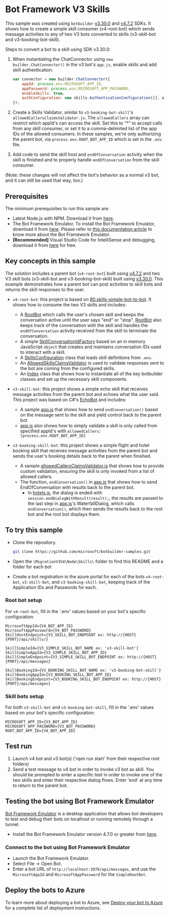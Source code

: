 # Bot Framework V3 Skills

This sample was created using `botbuilder` [v3.30.0](https://www.npmjs.com/package/botbuilder/v/3.30.0) and [v4.7.2](https://www.npmjs.com/package/botbuilder/v/4.7.2) SDKs. It shows how to create a simple skill consumer (v4-root-bot) which sends message activities to any of two V3 bots converted to skills (v3-skill-bot and v3-booking-bot-skill).

Steps to convert a bot to a skill using SDK v3.30.0:
1)	When instantiating the ChatConnector using `new builder.ChatConnector()` in the v3 bot's `app.js`, enable skills and add skill authentication:

    ```js
    var connector = new builder.ChatConnector({
        appId: process.env.MICROSOFT_APP_ID,
        appPassword: process.env.MICROSOFT_APP_PASSWORD,
        enableSkills: true,
        authConfiguration: new skills.AuthenticationConfiguration([], allowedCallersClaimsValidator)
    });
    ```

2)	Create a Skills Validator, similar to `v3-booking-bot-skill`'s `allowedCallersClaimsValidator.js`. The `allowedCallers` array can restrict which appId's can access the skill. Set this to "*" to accept calls from any skill consumer, or set it to a comma-delimited list of the app IDs of the allowed consumers. In these samples, we're only authorizing the parent bot, via `process.env.ROOT_BOT_APP_ID` which is set in the `.env` file.
3)	Add code to send the skill host and `endOfConversation` activity when the skill is finished and to properly handle `endOfConversation` from the skill consumer.

(Note: these changes will not affect the bot's behavior as a normal v3 bot, and it can still be used that way, too.)

## Prerequisites

The minimum prerequisites to run this sample are:
* Latest Node.js with NPM. Download it from [here](https://nodejs.org/en/download/).
* The Bot Framework Emulator. To install the Bot Framework Emulator, download it from [here](https://emulator.botframework.com/). Please refer to [this documentation article](https://github.com/microsoft/botframework-emulator/wiki/Getting-Started) to know more about the Bot Framework Emulator.
* **[Recommended]** Visual Studio Code for IntelliSense and debugging, download it from [here](https://code.visualstudio.com/) for free.

## Key concepts in this sample

The solution includes a parent bot (`v4-root-bot`) built using [v4.7.2](https://www.npmjs.com/package/botbuilder/v/4.7.2) and two V3 skill bots (v3-skill-bot and v3-booking-bot-skill) built using [v3.30.0](https://www.npmjs.com/package/botbuilder/v/3.30.0). This example demonstrates how a parent bot can post activities to skill bots and returns the skill responses to the user.

- `v4-root-bot`: this project is based on [80.skills-simple-bot-to-bot](https://github.com/microsoft/BotBuilder-Samples/tree/master/samples/javascript_nodejs/80.skills-simple-bot-to-bot). It shows how to consume the two V3 skills and includes:
  - A [RootBot](v4-root-bot/index.js) which calls the user's chosen skill and keeps the conversation active until the user says "end" or "stop". [RootBot](v4-root-bot/index.js) also keeps track of the conversation with the skill and handles the `endOfConversation` activity received from the skill to terminate the conversation.
  - A simple [SkillConversationIdFactory](v4-root-bot/skillConversationIdFactory.js) based on an in memory JavaScript `object` that creates and maintains conversation IDs used to interact with a skill.
  - A [SkillsConfiguration](v4-root-bot/skillsConfiguration.js) class that loads skill definitions from `.env`.
  - An [AllowedSkillsClaimsValidator](v4-root-bot/authentication/allowedSkillsClaimsValidator.js) is used to validate responses sent to the bot are coming from the configured skills.
  - An [Index](v4-root-bot/index.js) class that shows how to instantiate all of the key botbuilder classes and set up the necessary skill components.

- `v3-skill-bot`: this project shows a simple echo skill that receives message activities from the parent bot and echoes what the user said. This project was based on C#'s [EchoBot](https://github.com/microsoft/BotBuilder-V3/tree/master/CSharp/EchoBot) and includes:
  - A sample [app.js](v3-skill-bot/app.js) that shows how to send `endConversation()` based on the message sent to the skill and yield control back to the parent bot.
  - [app.js](v3-skill-bot/app.js) also shows how to simply validate a skill is only called from specified appId's with `allowedCallers: [process.env.ROOT_BOT_APP_ID]`

- `v3-booking-skill-bot`: this project shows a simple flight and hotel booking skill that receives message activities from the parent bot and sends the user's booking details back to the parent when finished.
  - A sample [allowedCallersClaimsValidator.js](v3-booking-bot-skill/allowedCallersClaimsValidator.js) that shows how to provide custom validation, ensuring the skill is only invoked from a list of allowed callers.
  - The function, `endConversation()` in [app.js](v3-booking-skill-bot/app.js) that shows how to send EndOfConversation with results back to the parent bot.
    - In [hotels.js](v3-booking-skill-bot/hotels.js), the dialog is ended with `session.endDialogWithResult(result);`, the results are passed to the last step in [app.js](v3-booking-skill-bot/app.js)'s WaterfallDialog, which calls `endConversation()`, which then sends the results back to the root bot and the root bot displays them.

## To try this sample

- Clone the repository.

    ```bash
    git clone https://github.com/microsoft/botbuilder-samples.git
    ```

- Open the `\MigrationV3V4\Node\Skills\` folder to find this README and a folder for each bot
- Create a bot registration in the azure portal for each of the bots `v4-root-bot`, `v3-skill-bot`, and `v3-booking-skill-bot`, keeping track of the Application IDs and Passwords for each.

### Root bot setup

For `v4-root-bot`, fill in the '.env' values based on your bot's specific configuration:

```
MicrosoftAppId={V4_BOT_APP_ID}
MicrosoftAppPassword={V4_BOT_PASSWORD}
SkillHostEndpoint={V3_SKILL_BOT_ENDPOINT ex: http://{HOST}{PORT}/api/skills/}

SkillSimpleId={V3_SIMPLE_SKILL_BOT_NAME ex: 'v3-skill-bot'}
SkillSimpleAppId={V3_SIMPLE_SKILL_BOT_APP_ID}
SkillSimpleEndpoint={V3_SIMPLE_SKILL_BOT_ENDPOINT ex: http://{HOST}{PORT}/api/messages}

SkillBookingId={V3_BOOKING_SKILL_BOT_NAME ex: 'v3-booking-bot-skill'}
SkillBookingAppId={V3_BOOKING_SKILL_BOT_APP_ID}
SkillBookingEndpoint={V3_BOOKING_SKILL_BOT_ENDPOINT ex: http://{HOST}{PORT}/api/messages}
```

### Skill bots setup

For both `v3-skill-bot` and `v3-booking-bot-skill`, fill in the '.env' values based on your bot's specific configuration:

```
MICROSOFT_APP_ID={V3_BOT_APP_ID}
MICROSOFT_APP_PASSWORD={V3_BOT_PASSWORD}
ROOT_BOT_APP_ID={V4_BOT_APP_ID}
```

## Test run

1. Launch v4 bot and v3 bot(s) ('npm run start' from their respective root folders)
2. Send a test message to v4 bot in order to invoke v3 bot as skill. You should be prompted to enter a specific test in order to invoke one of the two skills and enter their respective dialog flows. Enter 'end' at any time to return to the parent bot.

## Testing the bot using Bot Framework Emulator

[Bot Framework Emulator](https://github.com/microsoft/botframework-emulator) is a desktop application that allows bot developers to test and debug their bots on localhost or running remotely through a tunnel.

- Install the Bot Framework Emulator version 4.7.0 or greater from [here](https://github.com/Microsoft/BotFramework-Emulator/releases).

### Connect to the bot using Bot Framework Emulator

- Launch the Bot Framework Emulator.
- Select File -> Open Bot.
- Enter a bot URL of `http://localhost:3978/api/messages`, and use the `MicrosoftAppId` and `MicrosoftAppPassword` for the `SimpleRootBot`.

## Deploy the bots to Azure

To learn more about deploying a bot to Azure, see [Deploy your bot to Azure](https://aka.ms/azuredeployment) for a complete list of deployment instructions.
